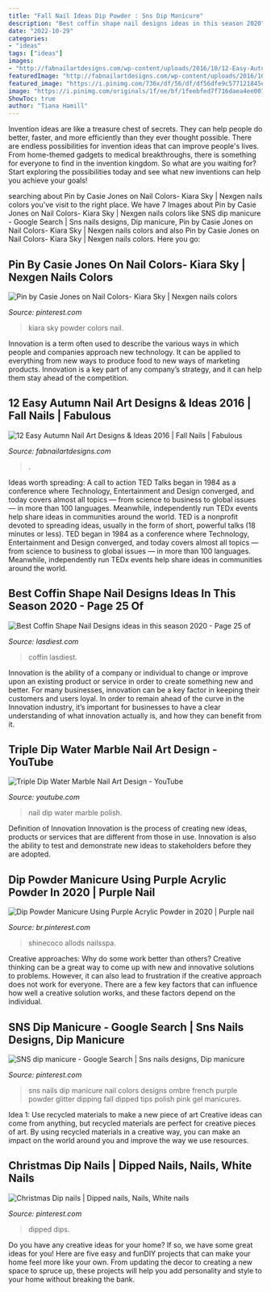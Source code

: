 ```yaml
---
title: "Fall Nail Ideas Dip Powder : Sns Dip Manicure"
description: "Best coffin shape nail designs ideas in this season 2020"
date: "2022-10-29"
categories:
- "ideas"
tags: ["ideas"]
images:
- "http://fabnailartdesigns.com/wp-content/uploads/2016/10/12-Easy-Autumn-Nail-Art-Designs-Ideas-2016-Fall-Nails-7.jpg"
featuredImage: "http://fabnailartdesigns.com/wp-content/uploads/2016/10/12-Easy-Autumn-Nail-Art-Designs-Ideas-2016-Fall-Nails-7.jpg"
featured_image: "https://i.pinimg.com/736x/df/56/df/df56dfe9c577121845ed5ab431e9e5f7.jpg"
image: "https://i.pinimg.com/originals/1f/ee/bf/1feebfed7f716daea4ee00124ab7652c.jpg"
ShowToc: true
author: "Tiana Hamill"
---
```



Invention ideas are like a treasure chest of secrets. They can help people do better, faster, and more efficiently than they ever thought possible. There are endless possibilities for invention ideas that can improve people's lives. From home-themed gadgets to medical breakthroughs, there is something for everyone to find in the invention kingdom. So what are you waiting for? Start exploring the possibilities today and see what new inventions can help you achieve your goals!

	

		
searching about Pin by Casie Jones on Nail Colors- Kiara Sky | Nexgen nails colors you've visit to the right place. We have 7 Images about Pin by Casie Jones on Nail Colors- Kiara Sky | Nexgen nails colors like SNS dip manicure - Google Search | Sns nails designs, Dip manicure, Pin by Casie Jones on Nail Colors- Kiara Sky | Nexgen nails colors and also Pin by Casie Jones on Nail Colors- Kiara Sky | Nexgen nails colors. Here you go:
		
    
## Pin By Casie Jones On Nail Colors- Kiara Sky | Nexgen Nails Colors

<img loading=lazy src="https://i.pinimg.com/736x/c1/67/1b/c1671b74e6a7797382330566837605f2.jpg" onerror="this.onerror=null;this.src='https://tse3.mm.bing.net/th?id=OIP.EApktikopgebIWZoDnJ_fAHaF9&amp;pid=15.1';" alt="Pin by Casie Jones on Nail Colors- Kiara Sky | Nexgen nails colors">

_Source: pinterest.com_

>kiara sky powder colors nail. 

	

Innovation is a term often used to describe the various ways in which people and companies approach new technology. It can be applied to everything from new ways to produce food to new ways of marketing products. Innovation is a key part of any company’s strategy, and it can help them stay ahead of the competition.

    
## 12 Easy Autumn Nail Art Designs &amp; Ideas 2016 | Fall Nails | Fabulous

<img loading=lazy src="http://fabnailartdesigns.com/wp-content/uploads/2016/10/12-Easy-Autumn-Nail-Art-Designs-Ideas-2016-Fall-Nails-7.jpg" onerror="this.onerror=null;this.src='https://tse4.mm.bing.net/th?id=OIP._sUOdwTRbgeTpWZqiQioQQHaJ4&amp;pid=15.1';" alt="12 Easy Autumn Nail Art Designs &amp; Ideas 2016 | Fall Nails | Fabulous">

_Source: fabnailartdesigns.com_

>. 

	

Ideas worth spreading: A call to action
TED Talks began in 1984 as a conference where Technology, Entertainment and Design converged, and today covers almost all topics — from science to business to global issues — in more than 100 languages. Meanwhile, independently run TEDx events help share ideas in communities around the world.
TED is a nonprofit devoted to spreading ideas, usually in the form of short, powerful talks (18 minutes or less). TED began in 1984 as a conference where Technology, Entertainment and Design converged, and today covers almost all topics — from science to business to global issues — in more than 100 languages. Meanwhile, independently run TEDx events help share ideas in communities around the world.

    
## Best Coffin Shape Nail Designs Ideas In This Season 2020 - Page 25 Of

<img loading=lazy src="https://www.lasdiest.com/wp-content/uploads/2020/03/jq_nails_51978540_1163255413851125_2672218107282986526_n.jpg" onerror="this.onerror=null;this.src='https://tse2.mm.bing.net/th?id=OIP.Kvp9cpNYM83lM0IbNa5nWwHaMY&amp;pid=15.1';" alt="Best Coffin Shape Nail Designs ideas in this season 2020 - Page 25 of">

_Source: lasdiest.com_

>coffin lasdiest. 

	

Innovation is the ability of a company or individual to change or improve upon an existing product or service in order to create something new and better. For many businesses, innovation can be a key factor in keeping their customers and users loyal. In order to remain ahead of the curve in the Innovation industry, it’s important for businesses to have a clear understanding of what innovation actually is, and how they can benefit from it.

    
## Triple Dip Water Marble Nail Art Design - YouTube

<img loading=lazy src="http://i1.ytimg.com/vi/6DcgMRD96qk/maxresdefault.jpg" onerror="this.onerror=null;this.src='https://tse3.mm.bing.net/th?id=OIP._PR6gv17ammdu3FlsJdgngHaEK&amp;pid=15.1';" alt="Triple Dip Water Marble Nail Art Design - YouTube">

_Source: youtube.com_

>nail dip water marble polish. 

	

Definition of Innovation
Innovation is the process of creating new ideas, products or services that are different from those in use. Innovation is also the ability to test and demonstrate new ideas to stakeholders before they are adopted.

    
## Dip Powder Manicure Using Purple Acrylic Powder In 2020 | Purple Nail

<img loading=lazy src="https://i.pinimg.com/736x/df/56/df/df56dfe9c577121845ed5ab431e9e5f7.jpg" onerror="this.onerror=null;this.src='https://tse2.mm.bing.net/th?id=OIP.MqQYgPbEGAawTInWxkjjAQHaJ9&amp;pid=15.1';" alt="Dip Powder Manicure Using Purple Acrylic Powder in 2020 | Purple nail">

_Source: br.pinterest.com_

>shinecoco allods nailsspa. 

	

Creative approaches: Why do some work better than others?
Creative thinking can be a great way to come up with new and innovative solutions to problems. However, it can also lead to frustration if the creative approach does not work for everyone. There are a few key factors that can influence how well a creative solution works, and these factors depend on the individual.

    
## SNS Dip Manicure - Google Search | Sns Nails Designs, Dip Manicure

<img loading=lazy src="https://i.pinimg.com/originals/1f/ee/bf/1feebfed7f716daea4ee00124ab7652c.jpg" onerror="this.onerror=null;this.src='https://tse2.mm.bing.net/th?id=OIP.ADT66outrZkuUJ8MTxZIXwHaJ4&amp;pid=15.1';" alt="SNS dip manicure - Google Search | Sns nails designs, Dip manicure">

_Source: pinterest.com_

>sns nails dip manicure nail colors designs ombre french purple powder glitter dipping fall dipped tips polish pink gel manicures. 

	

Idea 1: Use recycled materials to make a new piece of art
Creative ideas can come from anything, but recycled materials are perfect for creative pieces of art. By using recycled materials in a creative way, you can make an impact on the world around you and improve the way we use resources.

    
## Christmas Dip Nails | Dipped Nails, Nails, White Nails

<img loading=lazy src="https://i.pinimg.com/736x/58/f0/30/58f0301ba12c4341719c7613fa7ca4ba.jpg" onerror="this.onerror=null;this.src='https://tse1.mm.bing.net/th?id=OIP.JkMm3DY-nMn6C9ywRYsldQHaJ3&amp;pid=15.1';" alt="Christmas Dip nails | Dipped nails, Nails, White nails">

_Source: pinterest.com_

>dipped dips. 

	

Do you have any creative ideas for your home? If so, we have some great ideas for you! Here are five easy and funDIY projects that can make your home feel more like your own. From updating the decor to creating a new space to spruce up, these projects will help you add personality and style to your home without breaking the bank.


